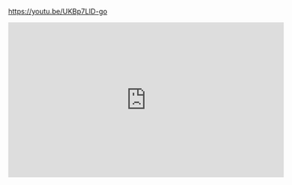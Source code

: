 https://youtu.be/UKBp7LID-go

<iframe width="560" height="315" src="https://www.youtube.com/embed/UKBp7LID-go?rel=0&amp;controls=0" frameborder="0" allow="autoplay; encrypted-media" allowfullscreen></iframe>